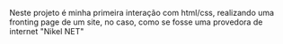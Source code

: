 Neste projeto é minha primeira interação com html/css, realizando uma fronting page de um site, no caso, como se fosse uma provedora de internet "Nikel NET"
